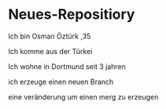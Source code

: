 # Neues-Repositiory

Ich bin Osman Öztürk ,35 

Ich komme aus der Türkei 

Ich wohne in Dortmund seit 3 jahren

ich erzeuge einen neuen Branch

eine veränderung um einen merg zu erzeugen